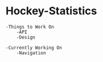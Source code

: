 # Hockey-Statistics

    -Things to Work On
        -API
        -Design
        
    -Currently Working On
        -Navigation
